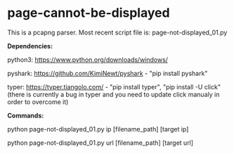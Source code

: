 # page-cannot-be-displayed

This is a pcapng parser.
Most recent script file is: page-not-displayed_01.py

**Dependencies:**

python3: https://www.python.org/downloads/windows/

pyshark: https://github.com/KimiNewt/pyshark - "pip install pyshark"

typer: https://typer.tiangolo.com/ - "pip install typer", "pip install -U click" (there is currently a bug in typer and you need to update click manualy in order to overcome it)

**Commands:**

python page-not-displayed_01.py ip [filename_path] [target ip]

python page-not-displayed_01.py url [filename_path] [target url]
